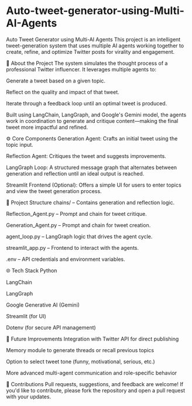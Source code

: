 # Auto-tweet-generator-using-Multi-AI-Agents
 Auto Tweet Generator using Multi-AI Agents
This project is an intelligent tweet-generation system that uses multiple AI agents working together to create, refine, and optimize Twitter posts for virality and engagement.

🧠 About the Project
The system simulates the thought process of a professional Twitter influencer. It leverages multiple agents to:

Generate a tweet based on a given topic.

Reflect on the quality and impact of that tweet.

Iterate through a feedback loop until an optimal tweet is produced.

Built using LangChain, LangGraph, and Google's Gemini model, the agents work in coordination to generate and critique content—making the final tweet more impactful and refined.

⚙️ Core Components
Generation Agent: Crafts an initial tweet using the topic input.

Reflection Agent: Critiques the tweet and suggests improvements.

LangGraph Loop: A structured message graph that alternates between generation and reflection until an ideal output is reached.

Streamlit Frontend (Optional): Offers a simple UI for users to enter topics and view the tweet generation process.

📁 Project Structure
chains/ – Contains generation and reflection logic.

Reflection_Agent.py – Prompt and chain for tweet critique.

Generation_Agent.py – Prompt and chain for tweet creation.

agent_loop.py – LangGraph logic that drives the agent cycle.

streamlit_app.py – Frontend to interact with the agents.

.env – API credentials and environment variables.

🌐 Tech Stack
Python

LangChain

LangGraph

Google Generative AI (Gemini)

Streamlit (for UI)

Dotenv (for secure API management)

🚀 Future Improvements
Integration with Twitter API for direct publishing

Memory module to generate threads or recall previous topics

Option to select tweet tone (funny, motivational, serious, etc.)

More advanced multi-agent communication and role-specific behavior

🤝 Contributions
Pull requests, suggestions, and feedback are welcome! If you'd like to contribute, please fork the repository and open a pull request with your updates.
